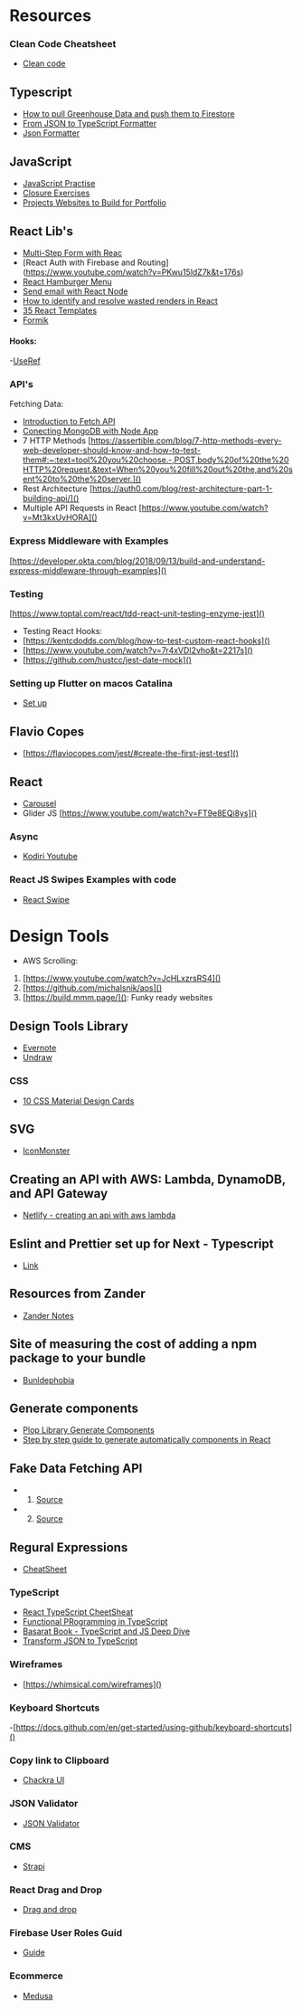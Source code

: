 # Resources

### Clean Code Cheatsheet
- [Clean code](https://gist.github.com/wojteklu/73c6914cc446146b8b533c0988cf8d29)

## Typescript
- [How to pull Greenhouse Data and push them to Firestore](https://vasiliki-robles.medium.com/how-to-connect-greenhouse-data-with-firestore-firebase-using-typescript-5974be73b3ef)
- [From JSON to TypeScript Formatter](https://transform.tools/json-to-typescript)
- [Json Formatter]()
## JavaScript
- [JavaScript Practise](https://exercism.org/tracks/javascript/concepts/basics)
- [Closure Exercises](http://csbin.io/closures)
- [Projects Websites to Build for Portfolio](https://www.frontendmentor.io/)

## React Lib's
- [Multi-Step Form with Reac](https://www.youtube.com/watch?v=zT62eVxShsY&t=1548s)
- [React Auth with Firebase and Routing]
(https://www.youtube.com/watch?v=PKwu15ldZ7k&t=176s)
- [React Hamburger Menu](https://www.youtube.com/watch?v=F-mvXKKoSCU&t=261s)
- [Send email with React Node](https://www.youtube.com/watch?v=o3eR0X91Ogs)
- [How to identify and resolve wasted renders in React](https://www.freecodecamp.org/news/how-to-identify-and-resolve-wasted-renders-in-react-cc4b1e910d10/)
- [35 React Templates](https://dev.to/davidepacilio/35-free-react-templates-and-themes-32ci)
- [Formik](https://github.com/formium/formik)

#### Hooks: 
-[UseRef](https://ui.dev/useref/)

### API's
Fetching Data: 
- [Introduction to Fetch API](https://flaviocopes.com/fetch-api/#introduction-to-the-fetch-api)
- [Conecting MongoDB with Node App](https://www.youtube.com/watch?v=UJgK9tEs0cQ)
- 7 HTTP Methods
[https://assertible.com/blog/7-http-methods-every-web-developer-should-know-and-how-to-test-them#:~:text=tool%20you%20choose.-,POST,body%20of%20the%20HTTP%20request.&text=When%20you%20fill%20out%20the,and%20sent%20to%20the%20server.]()
- Rest Architecture
[https://auth0.com/blog/rest-architecture-part-1-building-api/]()
- Multiple API Requests in React
[https://www.youtube.com/watch?v=Mt3kxUvHORA]()

### Express Middleware with Examples
[https://developer.okta.com/blog/2018/09/13/build-and-understand-express-middleware-through-examples]()

### Testing
[https://www.toptal.com/react/tdd-react-unit-testing-enzyme-jest]()
- Testing React Hooks: 
- [https://kentcdodds.com/blog/how-to-test-custom-react-hooks]()
- [https://www.youtube.com/watch?v=7r4xVDI2vho&t=2217s]()
- [https://github.com/hustcc/jest-date-mock]()

### Setting up Flutter on macos Catalina
- [Set up](https://medium.com/@alexandrosbaramilis/setting-up-flutter-on-macos-catalina-d023df8845ae)

## Flavio Copes
- [https://flaviocopes.com/jest/#create-the-first-jest-test]()

## React
- [Carousel](https://www.youtube.com/watch?v=FE_wFh3qjog)
- Glider JS
[https://www.youtube.com/watch?v=FT9e8EQi8ys]()

### Async
- [Kodiri Youtube](https://www.youtube.com/watch?v=lJh9QtbF_l8)

### React JS Swipes Examples with code
- [React Swipe](https://reactjsexample.com/tag/swipe/)

# Design Tools
- AWS Scrolling: 
1. [https://www.youtube.com/watch?v=JcHLxzrsRS4]()
2. [https://github.com/michalsnik/aos]()
3. [https://build.mmm.page/](): Funky ready websites

## Design Tools Library
- [Evernote](https://evernote.design/)
- [Undraw](https://undraw.co/illustrations)
### CSS
- [10 CSS Material Design Cards](https://freefrontend.com/css-material-design-cards/)

## SVG 
- [IconMonster](https://iconmonstr.com/)

## Creating an API with AWS: Lambda, DynamoDB, and API Gateway
- [Netlify - creating an api with aws lambda](https://www.netlify.com/guides/creating-an-api-with-aws-lambda-dynamodb-and-api-gateway?)

## Eslint and Prettier set up for Next - Typescript
- [Link](https://robertcooper.me/post/using-eslint-and-prettier-in-a-typescript-project)

## Resources from Zander
- [Zander Notes](https://github.com/mrmartineau/awesome-web-dev-resources#zanders-go-to-web-development-resources])

## Site of measuring the  cost of adding a npm package to your bundle
- [Bunldephobia](https://bundlephobia.com/)
## Generate components
- [Plop Library Generate Components](https://github.com/plopjs/plop)
- [Step by step guide to generate automatically components in React](https://dev.to/vikirobles/how-to-generate-automatically-components-pages-hooks-on-your-code-with-plopjs-54k8)

## Fake Data Fetching API
- 1. [Source](https://chancejs.com/)
- 2. [Source](https://github.com/marak/Faker.js/)

## Regural Expressions
- [CheatSheet](https://vasiliki-robles.medium.com/regular-expressions-cheatsheet-663a4d751979)

### TypeScript
- [React TypeScript CheetSheat](https://react-typescript-cheatsheet.netlify.app/docs/basic/getting-started/basic_type_example)
- [Functional PRogramming in TypeScript](https://calebharris.github.io/fp_book_club_ts/)
- [Basarat Book - TypeScript and JS Deep Dive](https://basarat.gitbook.io/typescript/)
- [Transform JSON to TypeScript](https://transform.tools/)

### Wireframes
- [https://whimsical.com/wireframes]()

### Keyboard Shortcuts
-[https://docs.github.com/en/get-started/using-github/keyboard-shortcuts]()
### Copy link to Clipboard
- [Chackra UI](https://chakra-ui.com/docs/hooks/use-clipboard)
### JSON Validator
- [JSON Validator](https://jsonlint.com/)
### CMS
- [Strapi](https://docs.strapi.io/developer-docs/latest/getting-started/introduction.html)
### React Drag and Drop
- [Drag and drop](https://react-dnd.github.io/react-dnd/about)
### Firebase User Roles Guid
- [Guide](https://www.toptal.com/firebase/role-based-firebase-authentication)

### Ecommerce
- [Medusa](https://github.com/medusajs/medusa#-quickstart)
